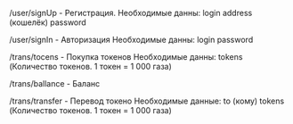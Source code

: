 /user/signUp - Регистрация.
Необходимые данны:
    login
    address (кошелёк)
    password

/user/signIn - Авторизация
Необходимые данны:
    login
    password

/trans/tocens - Покупка токенов
Необходимые данны:
    tokens (Количество токенов. 1 токен = 1 000 газа)

/trans/ballance - Баланс

/trans/transfer - Перевод токено
Необходимые данные:
    to (кому)
    tokens (Количество токенов. 1 токен = 1 000 газа)